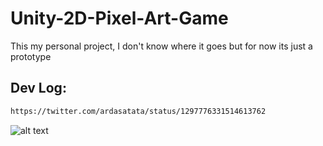 # Unity-2D-Pixel-Art-Game

This my personal project, I don't know where it goes but for now its just a prototype

## Dev Log:

```bash
https://twitter.com/ardasatata/status/1297776331514613762
```
![alt text](https://pbs.twimg.com/media/EicfU6qUMAEPhDk?format=jpg&name=large)
